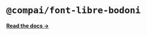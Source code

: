 # `@compai/font-libre-bodoni`

[**Read the docs &rarr;**](https://components.ai/docs/typefaces/libre-bodoni)
